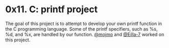 # **0x11. C: printf project**
The goal of this project is to attempt to develop your own printf function in the C programming language.
Some of the printf specifiers, such as %s, %d, and %x, are handled by our function.
[@mojmo](https://github.com/mojmo) and [@Eilla-7](https://github.com/Eilla-7) worked on this project.

